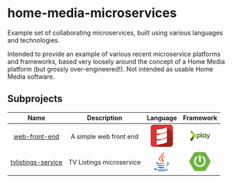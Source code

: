 # home-media-microservices
Example set of collaborating microservices, built using various languages and technologies.

Intended to provide an example of various recent microservice platforms and frameworks, based very loosely around the concept of a Home Media platform (but grossly over-engineered!). Not intended as usable Home Media software.

## Subprojects

| Name                                   | Description             | Language               | Framework                          |
|:--------------------------------------:|:-----------------------:|:----------------------:|:----------------------------------:|
|[web-front-end](web-front-end)          | A simple web front end  |![Scala](docs/scala.png)|![Play](docs/play.png)              |
|[tvlistings-service](tvlistings-service)| TV Listings microservice|![Java](docs/java.png)  |![Spring Boot](docs/spring-boot.png)|
